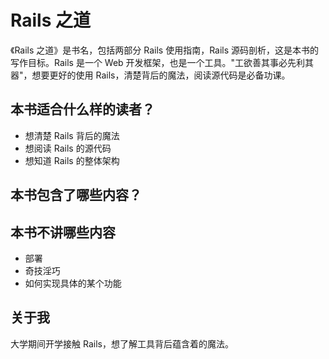 # Rails 之道

《Rails 之道》是书名，包括两部分 Rails 使用指南，Rails 源码剖析，这是本书的写作目标。Rails 是一个 Web 开发框架，也是一个工具。"工欲善其事必先利其器"，想要更好的使用 Rails，清楚背后的魔法，阅读源代码是必备功课。

## 本书适合什么样的读者？

- 想清楚 Rails 背后的魔法
- 想阅读 Rails 的源代码
- 想知道 Rails 的整体架构

## 本书包含了哪些内容？

## 本书不讲哪些内容

- 部署
- 奇技淫巧
- 如何实现具体的某个功能

## 关于我

大学期间开学接触 Rails，想了解工具背后蕴含着的魔法。
